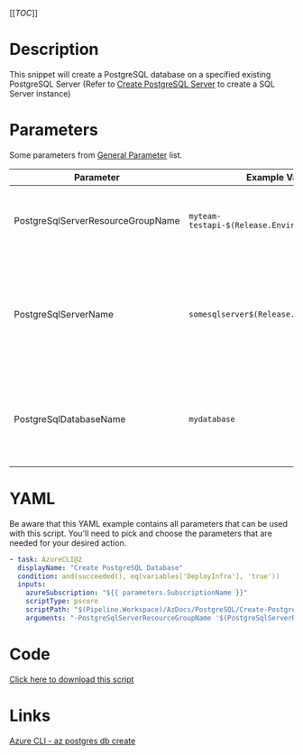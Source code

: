 [[_TOC_]]

# Description

This snippet will create a PostgreSQL database on a specified existing PostgreSQL Server (Refer to [Create PostgreSQL Server](/Azure/AzDocs-v1/Scripts/PostgreSQL/Create-PostgreSQL-Server) to create a SQL Server instance)

# Parameters

Some parameters from [General Parameter](/Azure/AzDocs-v1/Scripts) list.

| Parameter                         | Example Value                               | Description                                                                                         |
| --------------------------------- | ------------------------------------------- | --------------------------------------------------------------------------------------------------- |
| PostgreSqlServerResourceGroupName | `myteam-testapi-$(Release.EnvironmentName)` | The name of the Resource Group the PostgreSQL server was created                                    |
| PostgreSqlServerName              | `somesqlserver$(Release.EnvironmentName)`   | The name for the PostgreSQL Server resource. This has to be an existing PostgreSQL Server instance. |
| PostgreSqlDatabaseName            | `mydatabase`                                | The name for the PostgreSQL Database to create. Stick to alphanumerical and hyphens etc             |

# YAML

Be aware that this YAML example contains all parameters that can be used with this script. You'll need to pick and choose the parameters that are needed for your desired action.

```yaml
- task: AzureCLI@2
  displayName: "Create PostgreSQL Database"
  condition: and(succeeded(), eq(variables['DeployInfra'], 'true'))
  inputs:
    azureSubscription: "${{ parameters.SubscriptionName }}"
    scriptType: pscore
    scriptPath: "$(Pipeline.Workspace)/AzDocs/PostgreSQL/Create-PostgreSQL-Database.ps1"
    arguments: "-PostgreSqlServerResourceGroupName '$(PostgreSqlServerResourceGroupName)' -PostgreSqlServerName '$(PostgreSqlServerName)' -PostgreSqlDatabaseName '$(PostgreSqlDatabaseName)'"
```

# Code

[Click here to download this script](../../../../src/PostgreSQL/Create-PostgreSQL-Database.ps1)

# Links

[Azure CLI - az postgres db create](https://docs.microsoft.com/en-us/cli/azure/postgres/db?view=azure-cli-latest#az_postgres_db_create)
